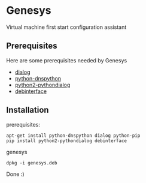 # Genesys
Virtual machine first start configuration assistant    

## Prerequisites
Here are some prerequisites needed by Genesys

 - [dialog](http://linuxgazette.net/101/sunil.html)
 - [python-dnspython](http://www.dnspython.org/)
 - [python2-pythondialog](http://pythondialog.sourceforge.net/)
 - [debinterface](https://github.com/dggreenbaum/debinterface)

## Installation

prerequisites:
```
apt-get install python-dnspython dialog python-pip
pip install python2-pythondialog debinterface
```
genesys
```
dpkg -i genesys.deb
```
Done :)

